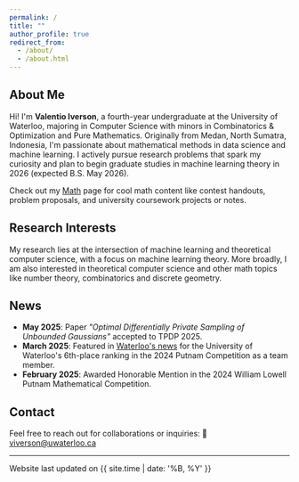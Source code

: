 ```yaml
---
permalink: /
title: ""
author_profile: true
redirect_from: 
  - /about/
  - /about.html
---
```


## About Me

Hi! I'm **Valentio Iverson**, a fourth-year undergraduate at the University of Waterloo, majoring in Computer Science with minors in Combinatorics & Optimization and Pure Mathematics. Originally from Medan, North Sumatra, Indonesia, I'm passionate about mathematical methods in data science and machine learning. I actively pursue research problems that spark my curiosity and plan to begin graduate studies in machine learning theory in 2026 (expected B.S. May 2026).

Check out my [Math](/math/) page for cool math content like contest handouts, problem proposals, and university coursework projects or notes.

## Research Interests

My research lies at the intersection of machine learning and theoretical computer science, with a focus on machine learning theory. More broadly, I am also interested in theoretical computer science and other math topics like number theory, combinatorics and discrete geometry. 

## News

- **May 2025**: Paper *"Optimal Differentially Private Sampling of Unbounded Gaussians"* accepted to TPDP 2025.
- **March 2025**: Featured in [Waterloo's news](https://uwaterloo.ca/math/news/waterloo-ranks-sixth-putnam-competition) for the University of Waterloo's 6th-place ranking in the 2024 Putnam Competition as a team member.
- **February 2025**: Awarded Honorable Mention in the 2024 William Lowell Putnam Mathematical Competition.

## Contact

Feel free to reach out for collaborations or inquiries:  📧 [viverson@uwaterloo.ca](mailto:viverson@uwaterloo.ca)

---

<div class="last-updated">Website last updated on {{ site.time | date: '%B, %Y' }}</div>